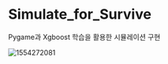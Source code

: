 # Simulate_for_Survive
Pygame과 Xgboost 학습을 활용한 시뮬레이션 구현

![1554272081](https://user-images.githubusercontent.com/40500484/104608037-d7db8a00-56c4-11eb-8be2-9865d0590dd6.gif)
